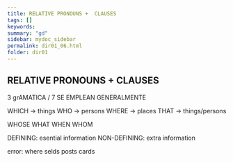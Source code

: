 ```yaml
---
title: RELATIVE PRONOUNS +  CLAUSES
tags: []
keywords:
summary: "gd"
sidebar: mydoc_sidebar
permalink: dir01_06.html
folder: dir01
---
```




## RELATIVE PRONOUNS +  CLAUSES
 
3 grAMATICA / 7 SE EMPLEAN GENERALMENTE

WHICH -> things
WHO -> persons
WHERE -> places
THAT -> things/persons

WHOSE
WHAT
WHEN 
WHOM

DEFINING: esential information
NON-DEFINING: extra information

error: where selds posts cards
